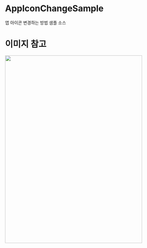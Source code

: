 # AppIconChangeSample
앱 아이콘 변경하는 방법 샘플 소스

# 이미지 참고
<img src="https://github.com/kimjiwook/AppIconChangeSample/blob/main/Resource/AppIconChangeSample.gif" width="450" height="615"></img>
